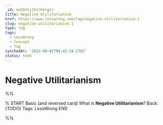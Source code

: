 ```yaml
---
_id: meGbhhj2SCnX4rgtJ
title: Negative Utilitarianism
href: https://www.lesswrong.com/tag/negative-utilitarianism-1
slug: negative-utilitarianism-1
type: tag
tags:
  - LessWrong
  - Concept
  - Tag
synchedAt: '2022-09-01T09:42:34.276Z'
status: todo
---
```


# Negative Utilitarianism


%%

% START
Basic (and reversed card)
What is **Negative Utilitarianism**?
Back: {TODO}
Tags: LessWrong
END
<!--ID: 1663156987708-->


%%
	
